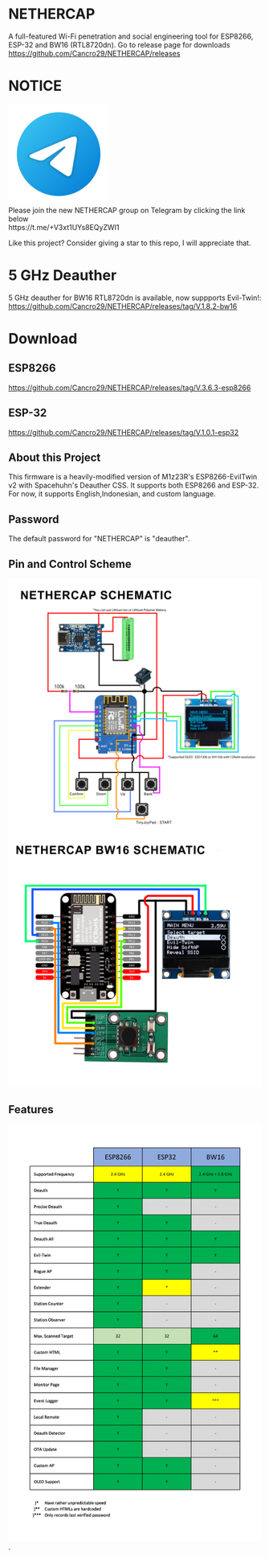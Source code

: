 # NETHERCAP
A full-featured Wi-Fi penetration and social engineering tool for ESP8266, ESP-32 and BW16 (RTL8720dn). Go to release page for downloads<br>
https://github.com/Cancro29/NETHERCAP/releases<br>

# NOTICE
<a href=https://t.me/+CciATlD2mZdkZTNl>
    <img src="images/icon_telegram.jpg" alt="Scheme" width="200"/>
</a>
<br>
Please join the new NETHERCAP group on Telegram by clicking the link below<br>
https://t.me/+V3xt1UYs8EQyZWI1

Like this project? Consider giving a star to this repo, I will appreciate that.

# 5 GHz Deauther
5 GHz deauther for BW16 RTL8720dn is available, now suppports Evil-Twin!:
https://github.com/Cancro29/NETHERCAP/releases/tag/V.1.8.2-bw16

# Download
## ESP8266
https://github.com/Cancro29/NETHERCAP/releases/tag/V.3.6.3-esp8266
## ESP-32
https://github.com/Cancro29/NETHERCAP/releases/tag/V.1.0.1-esp32

## About this Project
This firmware is a heavily-modified version of M1z23R's ESP8266-EvilTwin v2 with Spacehuhn's Deauther CSS.
It supports both ESP8266 and ESP-32. For now, it supports English,Indonesian, and custom language.

## Password
The default password for "NETHERCAP" is "deauther".
## Pin and Control Scheme
![Scheme](images/Quickguide.jpg)
![Scheme](images/Quickguide2.jpg)
## Features
![Scheme](images/features_table.jpg)
.
